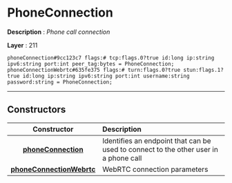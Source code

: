 # PhoneConnection

**Description** : *Phone call connection*

**Layer** : 211

```tl
phoneConnection#9cc123c7 flags:# tcp:flags.0?true id:long ip:string ipv6:string port:int peer_tag:bytes = PhoneConnection;
phoneConnectionWebrtc#635fe375 flags:# turn:flags.0?true stun:flags.1?true id:long ip:string ipv6:string port:int username:string password:string = PhoneConnection;
```

---

## Constructors

| Constructor | Description |
| :---: | :--- |
| [**phoneConnection**](constructor/phoneConnection) | Identifies an endpoint that can be used to connect to the other user in a phone call |
| [**phoneConnectionWebrtc**](constructor/phoneConnectionWebrtc) | WebRTC connection parameters |